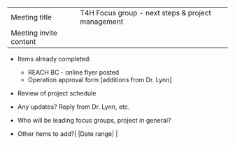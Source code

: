 
|||
|---|---|
| Meeting title | T4H Focus group - next steps & project management |
| Meeting invite content | 

- Items already completed:
  - REACH BC - online flyer posted
  - Operation approval form [additions from Dr. Lynn]
  
- Review of project schedule
- Any updates? Reply from Dr. Lynn, etc.
- Who will be leading focus groups, project in general?
- Other items to add?|
|Date range| |
